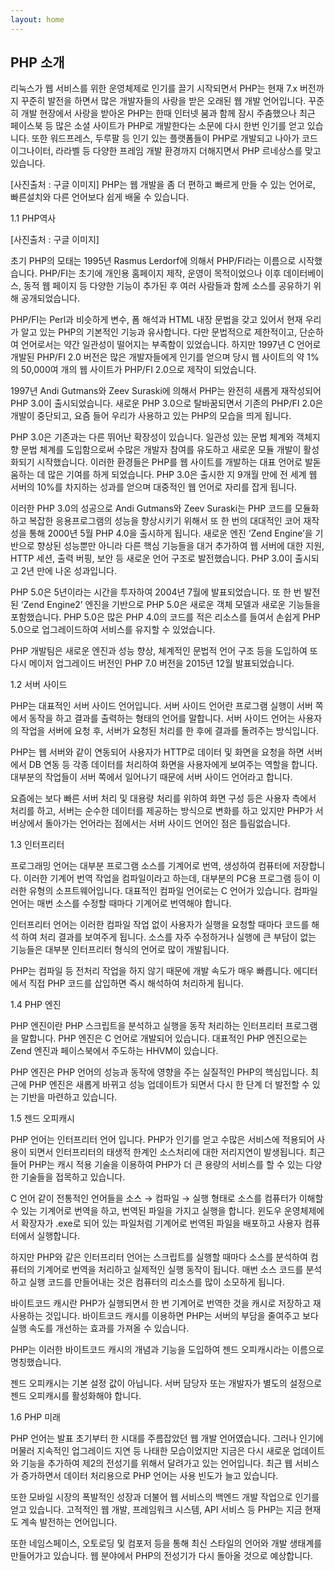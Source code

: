 ```yaml
---
layout: home
---
```

## PHP 소개

리눅스가 웹 서비스를 위한 운영체제로 인기를 끌기 시작되면서 PHP는 현재 7.x 버전까지 꾸준히 발전을 하면서 많은 개발자들의 사랑을 받은 오래된 웹 개발 언어입니다. 꾸준히 개발 현장에서 사랑을 받아온 PHP는 한때 인터넷 붐과 함께 잠시 주춤했으나 최근 페이스북 등 많은 소셜 사이트가 PHP로 개발한다는 소문에 다시 한번 인기를 얻고 있습니다.  또한 워드프레스, 두루팔 등 인기 있는 플랫폼들이 PHP로 개발되고 나아가 코드이그나이터, 라라벨 등 다양한 프레임 개발 환경까지 더해지면서 PHP 르네상스를 맞고 있습니다.

 
[사진출처 : 구글 이미지]
PHP는 웹 개발을 좀 더 편하고 빠르게 만들 수 있는 언어로, 빠른설치와 다른 언어보다 쉽게 배울 수 있습니다.


1.1 PHP역사

 
[사진출처 : 구글 이미지]


초기 PHP의 모태는 1995년 Rasmus Lerdorf에 의해서 PHP/FI라는 이름으로 시작했습니다. PHP/FI는 초기에 개인용 홈페이지 제작, 운영이 목적이었으나 이후 데이터베이스, 동적 웹 페이지 등 다양한 기능이 추가된 후 여러 사람들과 함께 소스를 공유하기 위해 공개되었습니다. 

PHP/FI는 Perl과 비슷하게 변수, 폼 해석과 HTML 내장 문법을 갖고 있어서 현재 우리가 알고 있는 PHP의 기본적인 기능과 유사합니다. 다만 문법적으로 제한적이고, 단순하여 언어로서는 약간 일관성이 떨어지는 부족함이 있었습니다. 하지만 1997년 C 언어로 개발된 PHP/FI 2.0 버전은 많은 개발자들에게 인기를 얻으며 당시 웹 사이트의 약 1%의 50,000여 개의 웹 사이트가 PHP/FI 2.0으로 제작이 되었습니다.   

1997년 Andi Gutmans와 Zeev Suraski에 의해서 PHP는 완전히 새롭게 재작성되어 PHP 3.0이 출시되었습니다. 새로운 PHP 3.0으로 탈바꿈되면서 기존의 PHP/FI 2.0은 개발이 중단되고, 요즘 들어 우리가 사용하고 있는 PHP의 모습을 띄게 됩니다.

PHP 3.0은 기존과는 다른 뛰어난 확장성이 있습니다. 일관성 있는 문법 체계와 객체지향 문법 체계를 도입함으로써 수많은 개발자 참여를 유도하고 새로운 모듈 개발이 활성화되기 시작했습니다. 이러한 환경들은 PHP를 웹 사이트를 개발하는 대표 언어로 발돋움하는 데 많은 기여를 하게 되었습니다. PHP 3.0은 출시한 지 9개월 만에 전 세계 웹 서버의 10%를 차지하는 성과를 얻으며 대중적인 웹 언어로 자리를 잡게 됩니다.

이러한 PHP 3.0의 성공으로 Andi Gutmans와 Zeev Suraski는 PHP 코드를 모듈화하고 복잡한 응용프로그램의 성능을 향상시키기 위해서 또 한 번의 대대적인 코어 재작성을 통해 2000년 5월 PHP 4.0을 출시하게 됩니다. 새로운 엔진 ‘Zend Engine’을 기반으로 향상된 성능뿐만 아니라 다른 핵심 기능들을 대거 추가하여 웹 서버에 대한 지원, HTTP 세션, 출력 버핑, 보안 등 새로운 언어 구조로 발전했습니다. PHP 3.0이 출시되고 2년 만에 나온 성과입니다.

PHP 5.0은 5년이라는 시간을 투자하여 2004년 7월에 발표되었습니다. 또 한 번 발전된 ‘Zend Engine2’ 엔진을 기반으로 PHP 5.0은 새로운 객체 모델과 새로운 기능들을 포함했습니다. PHP 5.0은 많은 PHP 4.0의 코드를 적은 리소스를 들여서 손쉽게 PHP 5.0으로 업그레이드하여 서비스를 유지할 수 있었습니다.

PHP 개발팀은 새로운 엔진과 성능 향상, 체계적인 문법적 언어 구조 등을 도입하여 또 다시 메이저 업그레이드 버전인 PHP 7.0 버전을 2015년 12월 발표되었습니다.


1.2 서버 사이드 

PHP는 대표적인 서버 사이드 언어입니다. 서버 사이드 언어란 프로그램 실행이 서버 쪽에서 동작을 하고 결과를 출력하는 형태의 언어를 말합니다. 서버 사이드 언어는 사용자의 작업을 서버에 요청 후, 서버가 요청된 처리를 한 후에 결과를 돌려주는 방식입니다.

PHP는 웹 서버와 같이 연동되어 사용자가 HTTP로 데이터 및 화면을 요청을 하면 서버에서 DB 연동 등 각종 데이터를 처리하여 화면을 사용자에게 보여주는 역할을 합니다. 대부분의 작업들이 서버 쪽에서 일어나기 때문에 서버 사이드 언어라고 합니다.

요즘에는 보다 빠른 서버 처리 및 대용량 처리를 위하여 화면 구성 등은 사용자 측에서 처리를 하고, 서버는 순수한 데이터를 제공하는 방식으로 변화를 하고 있지만 PHP가 서버상에서 돌아가는 언어라는 점에서는 서버 사이드 언어인 점은 틀림없습니다. 


1.3 인터프리터  

프로그래밍 언어는 대부분 프로그램 소스를 기계어로 번역, 생성하여 컴퓨터에 저장합니다. 이러한 기계어 번역 작업을 컴파일이라고 하는데, 대부분의 PC용 프로그램 등이 이러한 유형의 소프트웨어입니다. 대표적인 컴파일 언어로는 C 언어가 있습니다. 컴파일 언어는 매번 소스를 수정할 때마다 기계어로 번역해야 합니다.

 

인터프리터 언어는 이러한 컴파일 작업 없이 사용자가 실행을 요청할 때마다 코드를 해석 하여 처리 결과를 보여주게 됩니다. 소스를 자주 수정하거나 실행에 큰 부담이 없는 기능들은 대부분 인터프리터 형식의 언어로 많이 개발됩니다.

PHP는 컴파일 등 전처리 작업을 하지 않기 때문에 개발 속도가 매우 빠릅니다. 에디터에서 직접 PHP 코드를 삽입하면 즉시 해석하여 처리하게 됩니다.


1.4 PHP 엔진

PHP 엔진이란 PHP 스크립트을 분석하고 실행을 동작 처리하는 인터프리터 프로그램을 말합니다.
PHP 엔진은 C 언어로 개발되어 있습니다. 대표적인 PHP 엔진으로는 Zend 엔진과 페이스북에서 주도하는 HHVM이 있습니다.

PHP 엔진은 PHP 언어의 성능과 동작에 영향을 주는 실질적인 PHP의 핵심입니다. 최근에 PHP 엔진은 새롭게 바뀌고 성능 업데이트가 되면서 다시 한 단계 더 발전할 수 있는 기반을 마련하고 있습니다.


1.5 젠드 오피캐시

PHP 언어는 인터프리터 언어 입니다. PHP가 인기를 얻고 수많은 서비스에 적용되어 사용이 되면서 인터프리터의 태생적 한계인 소스처리에 대한 저리지연이 발생됩니다. 최근 들어 PHP는 캐시 적용 기술을 이용하여 PHP가 더 큰 용량의 서비스를 할 수 있는 다양한 기술들을 접목하고 있습니다.

C 언어 같이 전통적인 언어들을 소스 → 컴파일 → 실행 형태로 소스를 컴퓨터가 이해할 수 있는 기계어로 번역을 하고, 번역된 파일을 가지고 실행을 합니다. 윈도우 운영체제에서 확장자가 .exe로 되어 있는 파일처럼 기계어로 번역된 파일을 배포하고 사용자 컴퓨터에서 실행합니다.

하지만 PHP와 같은 인터프리터 언어는 스크립트를 실행할 때마다 소스를 분석하여 컴퓨터의 기계어로 번역을 처리하고 실제적인 실행 동작이 됩니다. 매번 소스 코드를 분석하고 실행 코드를 만들어내는 것은 컴퓨터의 리소스를 많이 소모하게 됩니다.

바이트코드 캐시란 PHP가 실행되면서 한 번 기계어로 번역한 것을 캐시로 저장하고 재사용하는 것입니다. 바이트코드 캐시를 이용하면 PHP는 서버의 부담을 줄여주고 보다 실행 속도를 개선하는 효과를 가져올 수 있습니다.

PHP는 이러한 바이트코드 캐시의 개념과 기능을 도입하여 젠드 오피캐시라는 이름으로 명칭했습니다. 

젠드 오피캐시는 기본 설정 값이 아닙니다. 서버 담당자 또는 개발자가 별도의 설정으로 젠드 오피캐시를 활성화해야 합니다. 

1.6 PHP 미래

PHP 언어는 발표 초기부터 한 시대를 주름잡았던 웹 개발 언어였습니다. 그러나 인기에 머물러 지속적인 업그레이드 지연 등 나태한 모습이었지만 지금은 다시 새로운 업데이트와 기능을 추가하여 제2의 전성기를 위해서 달려가고 있는 언어입니다. 최근 웹 서비스가 증가하면서 데이터 처리용으로 PHP 언어는 사용 빈도가 늘고 있습니다. 

또한 모바일 시장의 폭발적인 성장과 더불어 웹 서비스의 백엔드 개발 작업으로 인기를 얻고 있습니다. 고적적인 웹 개발, 프레임워크 시스템, API 서비스 등 PHP는 지금 현재도 계속 발전하는 언어입니다.

또한 네임스페이스, 오토로딩 및 컴포저 등을 통해 최신 스타일의 언어와 개발 생태계를 만들어가고 있습니다. 웹 분야에서 PHP의 전성기가 다시 돌아올 것으로 예상합니다.

